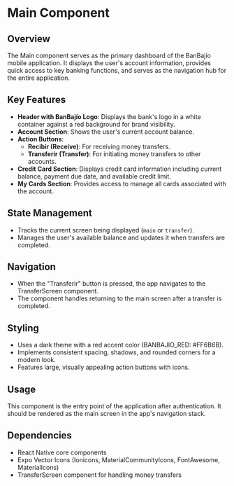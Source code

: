 # Main Component

## Overview
The Main component serves as the primary dashboard of the BanBajío mobile application. It displays the user's account information, provides quick access to key banking functions, and serves as the navigation hub for the entire application.

## Key Features
- **Header with BanBajío Logo**: Displays the bank's logo in a white container against a red background for brand visibility.
- **Account Section**: Shows the user's current account balance.
- **Action Buttons**: 
  - **Recibir (Receive)**: For receiving money transfers.
  - **Transferir (Transfer)**: For initiating money transfers to other accounts.
- **Credit Card Section**: Displays credit card information including current balance, payment due date, and available credit limit.
- **My Cards Section**: Provides access to manage all cards associated with the account.

## State Management
- Tracks the current screen being displayed (`main` or `transfer`).
- Manages the user's available balance and updates it when transfers are completed.

## Navigation
- When the "Transferir" button is pressed, the app navigates to the TransferScreen component.
- The component handles returning to the main screen after a transfer is completed.

## Styling
- Uses a dark theme with a red accent color (BANBAJIO_RED: #FF6B6B).
- Implements consistent spacing, shadows, and rounded corners for a modern look.
- Features large, visually appealing action buttons with icons.

## Usage
This component is the entry point of the application after authentication. It should be rendered as the main screen in the app's navigation stack.

## Dependencies
- React Native core components
- Expo Vector Icons (Ionicons, MaterialCommunityIcons, FontAwesome, MaterialIcons)
- TransferScreen component for handling money transfers 